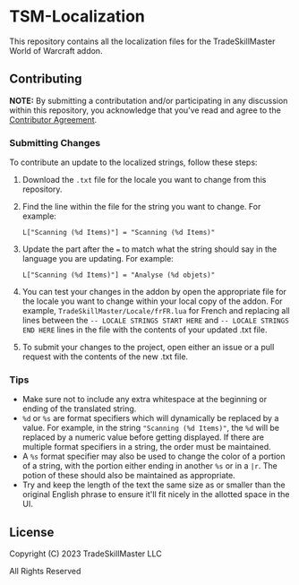 # TSM-Localization

This repository contains all the localization files for the TradeSkillMaster World of Warcraft addon.

## Contributing

**NOTE:** By submitting a contributation and/or participating in any discussion within this repository, you acknowledge that you've read and agree to the [Contributor Agreement](CONTRIBUTOR_AGREEMENT.md).

### Submitting Changes

To contribute an update to the localized strings, follow these steps:
1. Download the `.txt` file for the locale you want to change from this repository.
2. Find the line within the file for the string you want to change. For example:

    ```L["Scanning (%d Items)"] = "Scanning (%d Items)"```
3. Update the part after the `=` to match what the string should say in the language you are updating. For example:

    ```L["Scanning (%d Items)"] = "Analyse (%d objets)"```

4. You can test your changes in the addon by open the appropriate file for the locale you want to change within your local copy of the addon. For example, `TradeSkillMaster/Locale/frFR.lua` for French and replacing all lines between the `-- LOCALE STRINGS START HERE` and `-- LOCALE STRINGS END HERE` lines in the file with the contents of your updated .txt file.
5. To submit your changes to the project, open either an issue or a pull request with the contents of the new .txt file.

### Tips

* Make sure not to include any extra whitespace at the beginning or ending of the translated string.
* `%d` or `%s` are format specifiers which will dynamically be replaced by a value. For example, in the string `"Scanning (%d Items)"`, the `%d` will be replaced by a numeric value before getting displayed. If there are multiple format specifiers in a string, the order must be maintained.
* A `%s` format specifier may also be used to change the color of a portion of a string, with the portion either ending in another `%s` or in a `|r`. The potion of these should also be maintained as appropriate.
* Try and keep the length of the text the same size as or smaller than the original English phrase to ensure it'll fit nicely in the allotted space in the UI.

## License

Copyright (C) 2023 TradeSkillMaster LLC

All Rights Reserved

